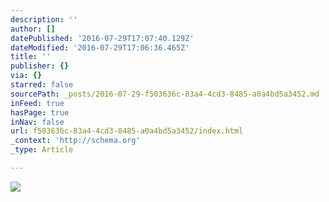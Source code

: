 ```yaml
---
description: ''
author: []
datePublished: '2016-07-29T17:07:40.129Z'
dateModified: '2016-07-29T17:06:36.465Z'
title: ''
publisher: {}
via: {}
starred: false
sourcePath: _posts/2016-07-29-f503636c-83a4-4cd3-8485-a0a4bd5a3452.md
inFeed: true
hasPage: true
inNav: false
url: f503636c-83a4-4cd3-8485-a0a4bd5a3452/index.html
_context: 'http://schema.org'
_type: Article

---
```

![](https://the-grid-user-content.s3-us-west-2.amazonaws.com/cf9d1d7a-0214-453b-a132-1406efa263ea.jpg)
